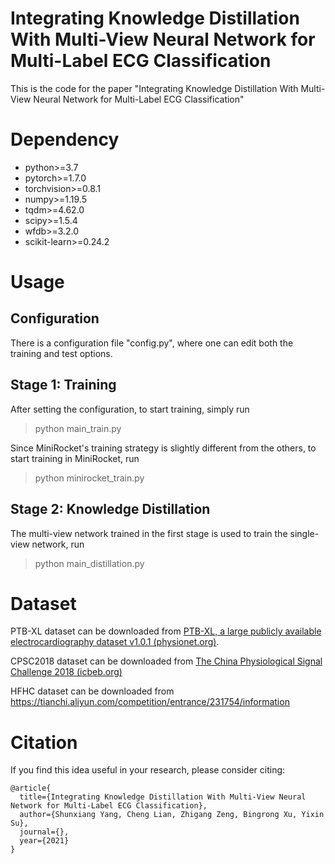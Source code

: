 # Integrating Knowledge Distillation With Multi-View Neural Network for Multi-Label ECG Classification

This is the code for the paper "Integrating Knowledge Distillation With Multi-View Neural Network for Multi-Label ECG Classification"

# Dependency

- python>=3.7
- pytorch>=1.7.0
- torchvision>=0.8.1
- numpy>=1.19.5
- tqdm>=4.62.0
- scipy>=1.5.4
- wfdb>=3.2.0
- scikit-learn>=0.24.2

# Usage

## Configuration

There is a configuration file "config.py", where one can edit both the training and test options.

## Stage 1: Training 

After setting the configuration, to start training, simply run

> python main_train.py

Since MiniRocket's training strategy is slightly different from the others, to start training in MiniRocket, run

> python minirocket_train.py

## Stage 2: Knowledge Distillation

The multi-view network trained in the first stage is used to train the single-view network, run

> python main_distillation.py

# Dataset

PTB-XL dataset can be downloaded from [PTB-XL, a large publicly available electrocardiography dataset v1.0.1 (physionet.org)](https://www.physionet.org/content/ptb-xl/1.0.1/).

CPSC2018 dataset can be downloaded from [The China Physiological Signal Challenge 2018 (icbeb.org)](http://2018.icbeb.org/Challenge.html)

HFHC dataset can be downloaded from https://tianchi.aliyun.com/competition/entrance/231754/information

# Citation

If you find this idea useful in your research, please consider citing:

```
@article{
  title={Integrating Knowledge Distillation With Multi-View Neural Network for Multi-Label ECG Classification},
  author={Shunxiang Yang, Cheng Lian, Zhigang Zeng, Bingrong Xu, Yixin Su},
  journal={},
  year={2021}
}
```
